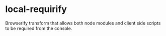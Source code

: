 local-requirify
===============

Browserify transform that allows both node modules and client side scripts to be required from the console.
